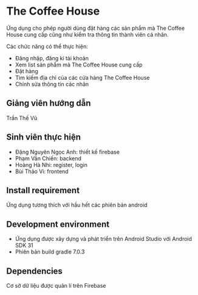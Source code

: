 # The Coffee House
Ứng dụng cho phép người dùng đặt hàng các sản phẩm mà The Coffee House cung cấp cũng như kiểm tra thông tin thành viên cá nhân.

Các chức năng có thể thực hiện:
- Đăng nhập, đăng kí tài khoản
- Xem list sản phẩm mà The Coffee House cung cấp
- Đặt hàng
- Tìm kiếm địa chỉ của các cửa hàng The Coffee House
- Chỉnh sửa thông tin các nhân

## Giảng viên hướng dẫn
Trần Thế Vũ

## Sinh viên thực hiện
- Đặng Nguyên Ngọc Anh: thiết kế firebase
- Phạm Văn Chiến: backend
- Hoàng Hà Nhi: register, login
- Bùi Thảo Vi: frontend

## Install requirement
Ứng dụng tương thích với hầu hết các phiên bản android

## Development environment
- Ứng dụng được xây dựng và phát triển trên Android Studio với Android SDK 31
- Phiên bản build gradle 7.0.3

## Dependencies
Cơ sở dữ liệu được quản lí trên Firebase

